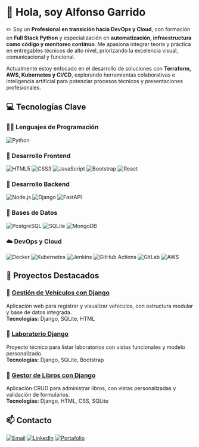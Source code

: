 # 👋 Hola, soy Alfonso Garrido

✏️ Soy un **Profesional en transición hacia DevOps y Cloud**, con formación en **Full Stack Python** y especialización en **automatización, infraestructura como código y monitoreo continuo**. Me apasiona integrar teoría y práctica en entregables técnicos de alto nivel, priorizando la excelencia visual, comunicacional y funcional.

Actualmente estoy enfocado en el desarrollo de soluciones con **Terraform, AWS, Kubernetes y CI/CD**, explorando herramientas colaborativas e inteligencia artificial para potenciar procesos técnicos y presentaciones profesionales.

## 💻 Tecnologías Clave

### 🧑‍💻 Lenguajes de Programación

![Python](https://img.shields.io/badge/Python-3776AB?style=for-the-badge&logo=python&logoColor=white)
### 🎨 Desarrollo Frontend

![HTML5](https://img.shields.io/badge/HTML5-E34F26?style=for-the-badge&logo=html5&logoColor=white) ![CSS3](https://img.shields.io/badge/CSS3-1572B6?style=for-the-badge&logo=css3&logoColor=white) ![JavaScript](https://img.shields.io/badge/JavaScript-F7DF1E?style=for-the-badge&logo=javascript&logoColor=black) ![Bootstrap](https://img.shields.io/badge/Bootstrap-563D7C?style=for-the-badge&logo=bootstrap&logoColor=white) ![React](https://img.shields.io/badge/React-61DAFB?style=for-the-badge&logo=react&logoColor=black)

### 🔨 Desarrollo Backend

![Node.js](https://img.shields.io/badge/Node.js-43853D?style=for-the-badge&logo=node.js&logoColor=white) ![Django](https://img.shields.io/badge/Django-092E20?style=for-the-badge&logo=django&logoColor=white) ![FastAPI](https://img.shields.io/badge/FastAPI-009688?style=for-the-badge&logo=fastapi&logoColor=white)

### 🔧 Bases de Datos

![PostgreSQL](https://img.shields.io/badge/PostgreSQL-336791?style=for-the-badge&logo=postgresql&logoColor=white) ![SQLite](https://img.shields.io/badge/SQLite-003B57?style=for-the-badge&logo=sqlite&logoColor=white) ![MongoDB](https://img.shields.io/badge/MongoDB-47A248?style=for-the-badge&logo=mongodb&logoColor=white)

### ☁️ DevOps y Cloud

![Docker](https://img.shields.io/badge/Docker-2496ED?style=for-the-badge&logo=docker&logoColor=white) ![Kubernetes](https://img.shields.io/badge/Kubernetes-326CE5?style=for-the-badge&logo=kubernetes&logoColor=white) ![Jenkins](https://img.shields.io/badge/Jenkins-D24939?style=for-the-badge&logo=jenkins&logoColor=white) ![GitHub Actions](https://img.shields.io/badge/GitHub_Actions-2088FF?style=for-the-badge&logo=github-actions&logoColor=white) ![GitLab](https://img.shields.io/badge/GitLab-FCA121?style=for-the-badge&logo=gitlab&logoColor=black) ![AWS](https://img.shields.io/badge/Amazon_AWS-232F3E?style=for-the-badge&logo=amazon-aws&logoColor=white)

## 🚀 Proyectos Destacados

### 📌 [Gestión de Vehículos con Django](https://github.com/LordAlphons/proyecto_vehiculos_django)

Aplicación web para registrar y visualizar vehículos, con estructura modular y base de datos integrada.  
**Tecnologías:** Django, SQLite, HTML

### 📌 [Laboratorio Django](https://github.com/LordAlphons/laboratorio)

Proyecto técnico para listar laboratorios con vistas funcionales y modelo personalizado.  
**Tecnologías:** Django, SQLite, Bootstrap

### 📌 [Gestor de Libros con Django](https://github.com/LordAlphons/practica_django)

Aplicación CRUD para administrar libros, con vistas personalizadas y validación de formularios.  
**Tecnologías:** Django, HTML, CSS, SQLite

## 📫 Contacto

[![Email](https://img.shields.io/badge/Correo-alfonso.garrido12@gmail.com-D14836?style=for-the-badge&logo=gmail&logoColor=white)](mailto:alfonso.garrido12@gmail.com)
[![LinkedIn](https://img.shields.io/badge/LinkedIn-lordalphons-0077B5?style=for-the-badge&logo=linkedin&logoColor=white)](https://linkedin.com/in/lordalphons)
[![Portafolio](https://img.shields.io/badge/Portafolio-En_construcción-grey?style=for-the-badge&logo=internet-explorer&logoColor=white)](#)
